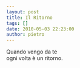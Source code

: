 ```yaml
---
layout: post
title: Il Ritorno
tags: []
date: 2010-05-03 22:23:00
author: pietro
---
```

Quando vengo da te<br/>ogni volta è un ritorno.
